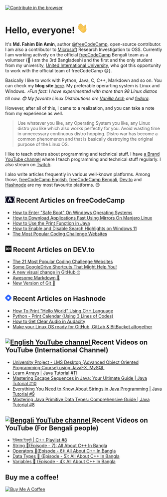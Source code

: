 [![Contribute in the browser](https://gitpod.io/button/open-in-gitpod.svg)](https://gitpod.io/#https://github.com/FahimFBA/FahimFBA)



# Hello, everyone! <img src="./img/wave.gif" width="35px" height= "35px">

It's **Md. Fahim Bin Amin**, author [@freeCodeCamp](https://www.freecodecamp.org/news/author/fahimbinamin/), open-source contributor. I am also a contributor to [Microsoft](https://www.microsoft.com/en-us/) Research Investigation to OSS. Currently I am working actively on the official [freeCodeCamp](https://www.freecodecamp.org/) Bengali team as a volunteer {🎉 I am the 3rd Bangladeshi and the first and the only student from my university, [United International University](https://www.uiu.ac.bd/), who got this opportunity to work with the official team of freeCodeCamp 😋}.

Basically I like to work with Python, Java, C, C++, Markdown and so on. You can check my **blog site** [here](https://blog.fahimbinamin.com/). My preferable operarting system is Linux and Windows. 
*⚡Fun fact: I have experimented with more than 98 Linux distros till now. 😎 My favorite Linux Distributions are [Vanilla Arch](https://archlinux.org/) and [fedora](https://getfedora.org/).* 

However, after all of this, I came to a realization, and you can take a note from my experience as well.
> Use whatever you like, any Operating System you like, any Linux distro you like which also works perfectly for you. Avoid wasting time in unnecessary continuous distro hopping. Distro war has become a common phenomenon and that is basically destroying the original purpose of the Linux OS.

I like to teach others about programming and technical stuff. I have [a Brand YouTube channel](https://www.youtube.com/@FahimAmin) where I teach programming and technical stuff regularly. I also stream on [Twitch](https://www.twitch.tv/fahimbinamin).

I also write articles frequently in various well-known platforms. Among those, [freeCodeCamp English](https://www.freecodecamp.org/news/author/fahimbinamin/), [freeCodeCamp Bengali](https://www.freecodecamp.org/bengali/news/author/fahimbinamin/), [Dev.to](https://dev.to/fahimfba) and [Hashnode](https://hashnode.com/@FahimFBA) are my most favourite platforms. 😊


## <a href="https://www.freecodecamp.org/news/author/fahimbinamin/"><img src="/img/fcc_primary_small.jpg" title="freeCodeCamp" alt="freeCodeCamp" width="30"/></a> Recent Articles on freeCodeCamp

<!-- FREECODECAMP:START -->
 - [How to Enter "Safe Boot" On Windows Operating Systems](https://www.freecodecamp.org/news/how-to-enter-safe-boot-on-windows-operating-systems/)
 - [How to Download Applications Fast Using Mirrors On Manjaro Linux](https://www.freecodecamp.org/news/how-to-download-application-fast-on-manjaro-linux/)
 - [How to Use the Print Function in Java](https://www.freecodecamp.org/news/how-does-print-work-in-java/)
 - [How to Enable and Disable Search Highlights on Windows 11](https://www.freecodecamp.org/news/how-to-enable-disbale-search-highlights-on-windows-11/)
 - [The Most Popular Coding Challenge Websites](https://www.freecodecamp.org/news/the-most-popular-coding-challenge-websites/) 
 <!-- FREECODECAMP:END -->



## <a href="https://dev.to/fahimfba"><img src="/img/dev-black.png" title="DEV" alt="DEV" width="20"/></a> Recent Articles on DEV.to 
 <!-- DEVTO-BLOG-LIST:START -->
- [The 21 Most Popular Coding Challenge Websites](https://dev.to/fahimfba/the-21-most-popular-coding-challenge-websites-phm)
- [Some GoogleDrive Shortcuts That Might Help You!](https://dev.to/fahimfba/some-googledrive-shortcuts-that-might-help-you-m5i)
- [A new visual change in GitHub 🙄](https://dev.to/fahimfba/a-new-visual-change-on-github-1mm8)
- [Awesome Markdown 🎉](https://dev.to/fahimfba/awesome-markdown-362)
- [New Version of Git 🥳](https://dev.to/fahimfba/new-version-of-git-1fic)
<!-- DEVTO-BLOG-LIST:END -->

## <a href="https://fahimbinamin.hashnode.dev/"><img src="/img/hashnode.png" title="Hashnode" alt="Hashnode blog" width="20"/></a> Recent Articles on Hashnode

<!-- HASHNODE_BLOG:START -->
- [How To Print "Hello World" Using C++ Language](https://fahimbinamin.hashnode.dev//how-to-print-hello-world-using-cpp-language)
- [Python - Print Calendar (Using 3 Lines of Codes)](https://fahimbinamin.hashnode.dev//python-print-calendar-using-3-lines-of-codes)
- [How to Get Clear Audio in Audacity](https://fahimbinamin.hashnode.dev//how-to-get-clear-audio-in-audacity)
- [Make your Linux OS ready for GitHub, GitLab & BitBucket altogether](https://fahimbinamin.hashnode.dev//make-your-linux-os-ready-for-github-gitlab-and-bitbucket-altogether)
<!-- HASHNODE_BLOG:END -->
 

<div align="left">
	
## <a href="https://www.youtube.com/@FahimAmin?sub_confirmation=1"><img src="https://cdn.worldvectorlogo.com/logos/youtube-icon.svg" title="English YouTube channel" alt="English YouTube channel" width="30"/> </a>Recent Videos on YouTube (International Channel)
	
<!-- YOUTUBE-VIDEOS-LIST:START -->
- [University Project - LMS Desktop &lpar;Advanced Object Oriented Programming Course&rpar; using JavaFX, MySQL](https://www.youtube.com/watch?v=S84QZHBzVUI)
- [Learn Arrays | Java Tutorial #11](https://www.youtube.com/watch?v=McJGuvBKy0c)
- [Mastering Escape Sequences in Java: Your Ultimate Guide | Java Tutorial #10](https://www.youtube.com/watch?v=QqtYTnNxkoM)
- [Everything You Need to Know About Strings in Java Programming | Java Tutorial #9](https://www.youtube.com/watch?v=_qdFFfDT6vQ)
- [Mastering Java Primitive Data Types: Comprehensive Guide | Java Tutorial #8](https://www.youtube.com/watch?v=xjkJvjuJ7ig)
<!-- YOUTUBE-VIDEOS-LIST:END -->
	
</div>

<div align="left">
	
## <a href="https://www.youtube.com/@FahimBinAminBengali?sub_confirmation=1"><img src="https://cdn.worldvectorlogo.com/logos/youtube-icon.svg" title="Bengali YouTube channel" alt="Bengali YouTube channel" width="30"/> </a>Recent Videos on YouTube (For Bengali people)
	
<!-- BN-YOUTUBE-VIDEOS-LIST:START -->
- [ইউজার ইনপুট | C++ Playlist #8](https://www.youtube.com/watch?v=1KFrjvw_EH8)
- [String 🎯&lpar;Episode - 7&rpar;: All About C++ In Bangla](https://www.youtube.com/watch?v=aTKqp5tYE2M)
- [Operators 🎯&lpar;Episode - 6&rpar;: All About C++ In Bangla](https://www.youtube.com/watch?v=-FxyvY0Ir-Y)
- [Data Types 🎯 &lpar;Episode - 5&rpar;: All About C++ In Bangla](https://www.youtube.com/watch?v=xVCPqHRm5Kc)
- [Variables 🎯 &lpar;Episode - 4&rpar;: All About C++ In Bangla](https://www.youtube.com/watch?v=vNAP2zFmh6A)
<!-- BN-YOUTUBE-VIDEOS-LIST:END -->
	
</div>


## Buy me a coffee!

<a href="https://www.buymeacoffee.com/fahimbinamin" target="_blank"><img src="https://cdn.buymeacoffee.com/buttons/v2/default-green.png" alt="Buy Me A Coffee" style="height: 60px !important;width: 217px !important;" ></a>

